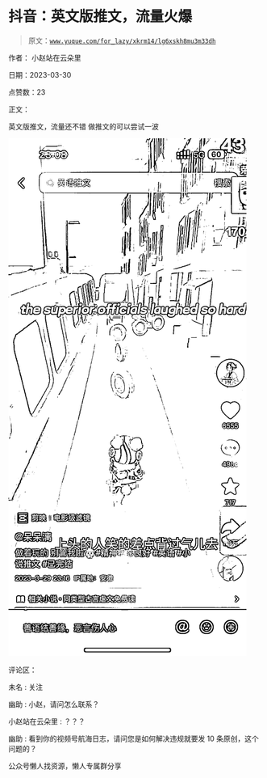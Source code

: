 # 抖音：英文版推文，流量火爆

> 原文：[`www.yuque.com/for_lazy/xkrm14/lg6xskh8mu3m33dh`](https://www.yuque.com/for_lazy/xkrm14/lg6xskh8mu3m33dh)



作者： 小赵站在云朵里



日期：2023-03-30



点赞数：23



正文：



英文版推文，流量还不错 做推文的可以尝试一波



![](img/79189c0922958387c4358e1ac45f196e.png)  

评论区：



未名 : 关注



幽助 : 小赵，请问怎么联系？



小赵站在云朵里 : ？？？



幽助 : 看到你的视频号航海日志，请问您是如何解决违规就要发 10 条原创，这个问题的？



公众号懒人找资源，懒人专属群分享

